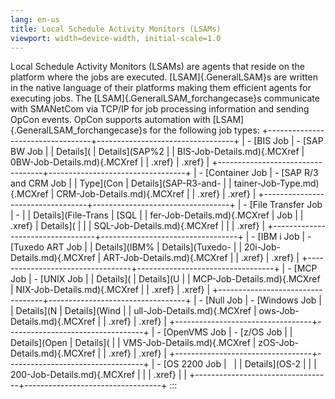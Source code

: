 ```yaml
---
lang: en-us
title: Local Schedule Activity Monitors (LSAMs)
viewport: width=device-width, initial-scale=1.0
---
```



Local Schedule Activity Monitors (LSAMs) are agents that reside on the
platform where the jobs are executed. [LSAM]{.GeneralLSAM}s are written in the native language of their platforms making them efficient agents
for executing jobs. The [LSAM]{.GeneralLSAM_forchangecase}s communicate with SMANetCom via TCP/IP for job processing information and sending
OpCon events.
OpCon supports automation with
[LSAM]{.GeneralLSAM_forchangecase}s for the following job types: 
+----------------------------------+----------------------------------+
| -   [BIS Job                     | -   [SAP BW Job                  | |     Details](                    |     Details](SAP%2               |
| BIS-Job-Details.md){.MCXref | 0BW-Job-Details.md){.MCXref |
|     .xref}                       |     .xref}                       |
+----------------------------------+----------------------------------+
| -   [Container Job               | -   [SAP R/3 and CRM Job         | |     Type](Con                    |     Details](SAP-R3-and-   |
| tainer-Job-Type.md){.MCXref | CRM-Job-Details.md){.MCXref |
|     .xref}                       |     .xref}                       |
+----------------------------------+----------------------------------+
| -   [File Transfer Job           | -                                | |     Details](File-Trans        |  [](SQL-Job-Details.md)[SQL |
| fer-Job-Details.md){.MCXref |     Job                          |
|     .xref}                       |     Details](                    |
|                                  | SQL-Job-Details.md){.MCXref |
|                                  |     .xref}                       |
+----------------------------------+----------------------------------+
| -   [IBM i Job                   | -   [Tuxedo ART Job              | |     Details](IBM%                |     Details](Tuxedo-           |
| 20i-Job-Details.md){.MCXref | ART-Job-Details.md){.MCXref |
|     .xref}                       |     .xref}                       |
+----------------------------------+----------------------------------+
| -   [MCP Job                     | -   [UNIX Job                    | |     Details](                    |     Details](U                   |
| MCP-Job-Details.md){.MCXref | NIX-Job-Details.md){.MCXref |
|     .xref}                       |     .xref}                       |
+----------------------------------+----------------------------------+
| -   [Null Job                    | -   [Windows Job                 | |     Details](N                   |     Details](Wind                |
| ull-Job-Details.md){.MCXref | ows-Job-Details.md){.MCXref |
|     .xref}                       |     .xref}                       |
+----------------------------------+----------------------------------+
| -   [OpenVMS Job                 | -   [z/OS Job                    | |     Details](Open                |     Details](                    |
| VMS-Job-Details.md){.MCXref | zOS-Job-Details.md){.MCXref |
|     .xref}                       |     .xref}                       |
+----------------------------------+----------------------------------+
| -   [OS 2200 Job                 |                                  | |     Details](OS-2              |                                  |
| 200-Job-Details.md){.MCXref |                                  |
|     .xref}                       |                                  |
+----------------------------------+----------------------------------+
:::

 

